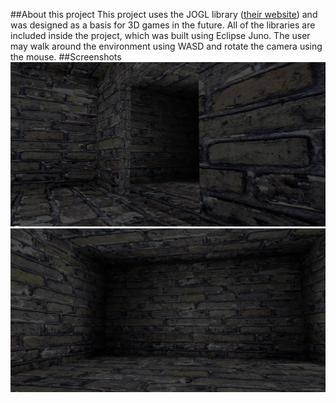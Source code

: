 ##About this project
This project uses the JOGL library ([their website](https://www.jogamp.org)) and was designed as a basis for 3D games in the future. 
All of the libraries are included inside the project, which was built using Eclipse Juno. 
The user may walk around the environment using WASD and rotate the camera using the mouse.
##Screenshots
!["Side view of door"](Shot_1.jpg "")
!["Lighting around room corners"](Shot_2.jpg "")